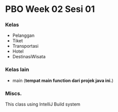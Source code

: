 # PBO Week 02 Sesi 01
### Kelas
* Pelanggan
* Tiket
* Transportasi
* Hotel
* DestinasiWisata

### Kelas lain
* main (**tempat main function dari projek java ini.**)

### Miscs.
This class using IntelliJ Build system          